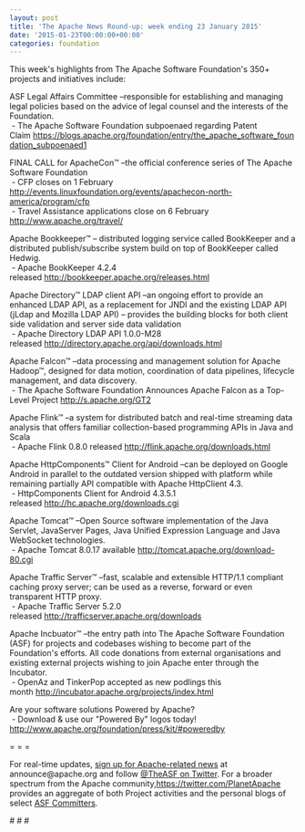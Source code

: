 ```yaml
---
layout: post
title: 'The Apache News Round-up: week ending 23 January 2015'
date: '2015-01-23T00:00:00+00:00'
categories: foundation
---
```

<p>This week's highlights from The Apache Software Foundation's 350+ projects and initiatives include:</p> 
  <p>ASF Legal Affairs Committee&nbsp;–responsible for establishing and managing legal policies based on the advice of legal counsel and the interests of the Foundation.<br />&nbsp;-&nbsp;The Apache Software Foundation subpoenaed regarding Patent Claim&nbsp;<a href="https://blogs.apache.org/foundation/entry/the_apache_software_foundation_subpoenaed1">https://blogs.apache.org/foundation/entry/the_apache_software_foundation_subpoenaed1</a></p> 
  <p>FINAL CALL for ApacheCon™ –the official conference series of The Apache Software Foundation<br />&nbsp;- CFP closes on 1 February <a href="http://events.linuxfoundation.org/events/apachecon-north-america/program/cfp">http://events.linuxfoundation.org/events/apachecon-north-america/program/cfp</a><br />&nbsp;- Travel Assistance applications close on 6 February <a href="http://www.apache.org/travel/">http://www.apache.org/travel/</a></p> 
  <p>Apache Bookkeeper™ – distributed logging service called BookKeeper and a distributed publish/subscribe system build on top of BookKeeper called Hedwig.<br />&nbsp;- Apache BookKeeper 4.2.4 released&nbsp;<a href="http://bookkeeper.apache.org/releases.html">http://bookkeeper.apache.org/releases.html</a></p> 
  <p>Apache Directory™ LDAP client API&nbsp;–an ongoing effort to provide an enhanced LDAP API, as a replacement for JNDI and the existing LDAP API (jLdap and Mozilla LDAP API) – provides the building blocks for both client side validation and server side data validation<br />&nbsp;- Apache Directory LDAP API 1.0.0-M28 released&nbsp;<a href="http://directory.apache.org/api/downloads.html">http://directory.apache.org/api/downloads.html</a></p> 
  <p>Apache Falcon™ –data processing and management solution for Apache Hadoop™, designed for data motion, coordination of data pipelines, lifecycle management, and data discovery.<br />&nbsp;- The Apache Software Foundation Announces Apache Falcon as a Top-Level Project&nbsp;<a href="http://s.apache.org/GT2">http://s.apache.org/GT2</a></p> 
  <p>Apache Flink™ –a system for distributed batch and real-time streaming data analysis that offers familiar collection-based programming APIs in Java and Scala<br />&nbsp;- Apache Flink 0.8.0 released&nbsp;<a href="http://flink.apache.org/downloads.html">http://flink.apache.org/downloads.html</a></p> 
  <p>Apache HttpComponents™ Client for Android&nbsp;–can be deployed on Google Android in parallel to the outdated version shipped with platform while remaining partially API compatible with Apache HttpClient 4.3.<br />&nbsp;- HttpComponents Client for Android 4.3.5.1 released&nbsp;<a href="http://hc.apache.org/downloads.cgi">http://hc.apache.org/downloads.cgi</a></p> 
  <p>Apache Tomcat™ –Open Source software implementation of the Java Servlet, JavaServer Pages, Java Unified Expression Language and Java WebSocket technologies.<br />&nbsp;- Apache Tomcat 8.0.17 available&nbsp;<a href="http://tomcat.apache.org/download-80.cgi">http://tomcat.apache.org/download-80.cgi</a></p> 
  <p>Apache Traffic Server™ –fast, scalable and extensible HTTP/1.1 compliant caching proxy server; can be used as a reverse, forward or even transparent HTTP proxy.<br />&nbsp;- Apache Traffic Server 5.2.0 released&nbsp;<a href="http://trafficserver.apache.org/downloads">http://trafficserver.apache.org/downloads</a></p> 
  <p> </p> 
  <p>Apache Incbuator™ –the entry path into The Apache Software Foundation (ASF) for projects and codebases wishing to become part of the Foundation's efforts. All code donations from external organisations and existing external projects wishing to join Apache enter through the Incubator.<br />&nbsp;-&nbsp;OpenAz and TinkerPop accepted as new podlings this month&nbsp;<a href="http://incubator.apache.org/projects/index.html">http://incubator.apache.org/projects/index.html</a></p> 
  <p>Are your software solutions Powered by Apache?<br />&nbsp;- Download &amp; use our &quot;Powered By&quot; logos today! <a href="http://www.apache.org/foundation/press/kit/#poweredby">http://www.apache.org/foundation/press/kit/#poweredby</a></p> 
  <p>= = =</p> 
  <p>For real-time updates, <a href="http://www.apache.org/foundation/mailinglists.html#foundation-announce">sign up for Apache-related news</a> at announce@apache.org and follow <a href="https://twitter.com/TheASF">@TheASF on Twitter</a>. For a broader spectrum from the Apache community,<a href="https://twitter.com/PlanetApache">https://twitter.com/PlanetApache</a> provides an aggregate of both Project activities and the personal blogs of select <a href="http://people.apache.org/">ASF Committers</a>.</p> 
  <p># # #</p>
